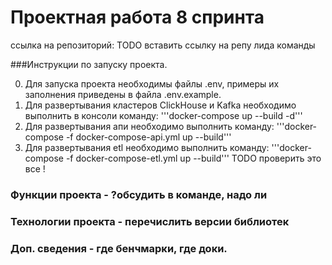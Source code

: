 # Проектная работа 8 спринта

ссылка на репозиторий: TODO вставить ссылку на репу лида команды

###Инструкции по запуску проекта.

0. Для запуска проекта необходимы файлы .env, примеры их заполнения приведены в файла .env.example.
1. Для развертывания кластеров ClickHouse и Kafka необходимо выполнить в консоли команду:
   '''docker-compose up --build -d'''
2. Для развертывания апи необходимо выполнить команду:
   '''docker-compose -f docker-compose-api.yml up --build'''
3. Для развертывания etl необходимо выполнить команду:
   '''docker-compose -f docker-compose-etl.yml up --build'''
   TODO проверить это все !

### Функции проекта - ?обсудить в команде, надо ли

### Технологии проекта - перечислить версии библиотек

### Доп. сведения - где бенчмарки, где доки.


